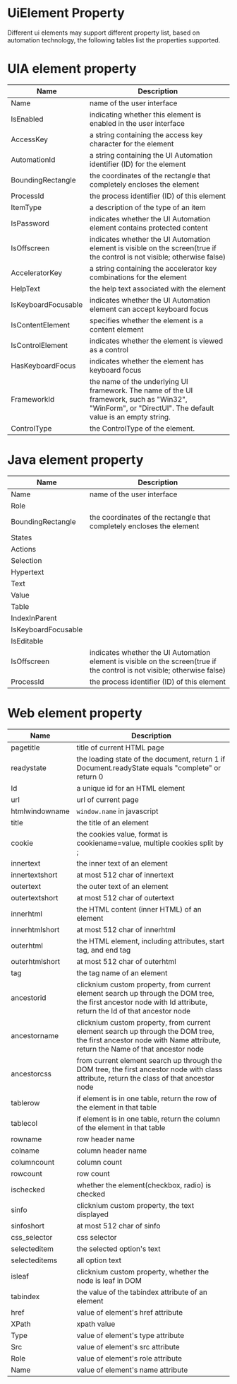 # UiElement Property
Different ui elements may support different property list, based on automation technology, the following tables list the properties supported.

# UIA element property

| Name      | Description |
| ----------- | ----------- |
| Name      |  name of the user interface      |
| IsEnabled  |indicating whether this element is enabled in the user interface|
| AccessKey   |  a string containing the access key character for the element|
| AutomationId |a string containing the UI Automation identifier (ID) for the element|
| BoundingRectangle   | the coordinates of the rectangle that completely encloses the element|
| ProcessId   | the process identifier (ID) of this element|
| ItemType   | a description of the type of an item |
| IsPassword   | indicates whether the UI Automation element contains protected content|
| IsOffscreen   |  indicates whether the UI Automation element is visible on the screen(true if the control is not visible; otherwise false)|
| AcceleratorKey   | a string containing the accelerator key combinations for the element|
| HelpText   |the help text associated with the element|
| IsKeyboardFocusable   |indicates whether the UI Automation element can accept keyboard focus|
| IsContentElement   |specifies whether the element is a content element|
| IsControlElement   |indicates whether the element is viewed as a control|
| HasKeyboardFocus   | indicates whether the element has keyboard focus|
| FrameworkId   | the name of the underlying UI framework. The name of the UI framework, such as "Win32", "WinForm", or "DirectUI". The default value is an empty string.|
| ControlType | the ControlType of the element.|

# Java element property

| Name      | Description |
| ----------- | ----------- |
| Name      |name of the user interface |
|Role| |
| BoundingRectangle   |the coordinates of the rectangle that completely encloses the element|
| States    |         |
| Actions   |         |
| Selection   |         |
| Hypertext   |         |
| Text   |         |
| Value   |         |
| Table   |         |
| IndexInParent   |         |
| IsKeyboardFocusable   |         |
| IsEditable   |         |
| IsOffscreen   | indicates whether the UI Automation element is visible on the screen(true if the control is not visible; otherwise false)|
| ProcessId   |the process identifier (ID) of this element|

# Web element property

| Name      | Description |
| ----------- | ----------- |
| pagetitle      |title of current HTML page|
| readystate      |the loading state of the document, return 1 if Document.readyState equals "complete" or return 0|
| Id      |a unique id for an HTML element|
| url      |url of current page|
| htmlwindowname      |`window.name` in javascript|
| title      |the title of an element|
| cookie      |the cookies value, format is cookiename=value, multiple cookies split by ;|
| innertext      |the inner text of an element|
| innertextshort      |at most 512 char of innertext|
| outertext      |the outer text of an element|
| outertextshort      |at most 512 char of outertext|
| innerhtml      |the HTML content (inner HTML) of an element|
| innerhtmlshort      |at most 512 char of innerhtml|
| outerhtml      |the HTML element, including attributes, start tag, and end tag|
| outerhtmlshort      |at most 512 char of outerhtml|
| tag      |the tag name of an element|
| ancestorid |clicknium custom property, from current element search up through the DOM tree, the first ancestor node with Id attribute, return the Id of that ancestor node|
| ancestorname      |clicknium custom property, from current element search up through the DOM tree, the first ancestor node with Name attribute, return the Name of that ancestor node|
| ancestorcss      |from current element search up through the DOM tree, the first ancestor node with class attribute, return the class of that ancestor node|
| tablerow      |if element is in one table, return the row of the element in that table|
| tablecol      |if element is in one table, return the column of the element in that table|
| rowname      |row header name|
| colname      |column header name|
| columncount      |column count|
| rowcount      |row count|
| ischecked      |whether the element(checkbox, radio) is checked|
| sinfo      |clicknium custom property, the text displayed|
| sinfoshort      |at most 512 char of sinfo|
| css_selector      |css selector|
| selecteditem      |the selected option's text|
| selecteditems      |all option text|
| isleaf      |clicknium custom property, whether the node is leaf in DOM|
| tabindex      |the value of the tabindex attribute of an element|
| href      |value of element's href attribute |
| XPath      |xpath value|
| Type      |value of element's type attribute|
| Src      |value of element's src attribute|
| Role      |value of element's role attribute|
| Name      |value of element's name attribute|